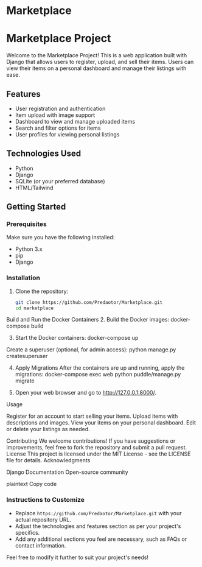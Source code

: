 # Marketplace  

# Marketplace Project

Welcome to the Marketplace Project! This is a web application built with Django that allows users to register, upload, and sell their items. Users can view their items on a personal dashboard and manage their listings with ease.

## Features

- User registration and authentication
- Item upload with image support
- Dashboard to view and manage uploaded items
- Search and filter options for items
- User profiles for viewing personal listings

## Technologies Used

- Python
- Django
- SQLite (or your preferred database)
- HTML/Tailwind


## Getting Started

### Prerequisites

Make sure you have the following installed:

- Python 3.x
- pip
- Django

### Installation

1. Clone the repository:

   ```bash
   git clone https://github.com/Predaotor/Marketplace.git
   cd marketplace

Build and Run the Docker Containers
2. Build the Docker images:
  docker-compose build

3. Start the Docker containers:
docker-compose up 


Create a superuser (optional, for admin access):
python manage.py createsuperuser

4. Apply Migrations 
 After the containers are up and running, apply the migrations:
 docker-compose exec web python puddle/manage.py migrate

5. Open your web browser and go to http://127.0.0.1:8000/. 


Usage

Register for an account to start selling your items.
Upload items with descriptions and images.
View your items on your personal dashboard.
Edit or delete your listings as needed.

Contributing
We welcome contributions! If you have suggestions or improvements, feel free to fork the repository and submit a pull request.
License
This project is licensed under the MIT License - see the LICENSE file for details.
Acknowledgments

Django Documentation
Open-source community

plaintext  Copy code
### Instructions to Customize

- Replace `https://github.com/Predaotor/Marketplace.git` with your actual repository URL.
- Adjust the technologies and features section as per your project's specifics.
- Add any additional sections you feel are necessary, such as FAQs or contact information.

Feel free to modify it further to suit your project's needs!


